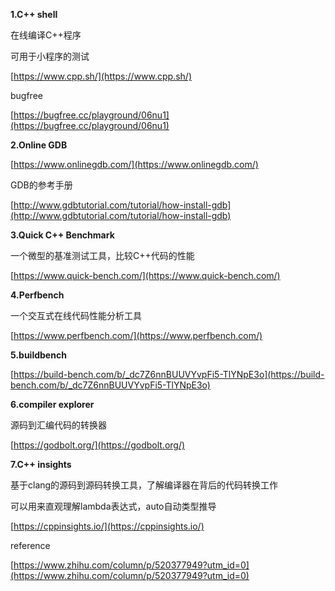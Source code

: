 **1.C++ shell**

在线编译C++程序

可用于小程序的测试

[https://www.cpp.sh/](https://www.cpp.sh/)

bugfree

[https://bugfree.cc/playground/06nu1](https://bugfree.cc/playground/06nu1)

**2.Online GDB**

[https://www.onlinegdb.com/](https://www.onlinegdb.com/)

GDB的参考手册

[http://www.gdbtutorial.com/tutorial/how-install-gdb](http://www.gdbtutorial.com/tutorial/how-install-gdb)

**3.Quick C++ Benchmark**

一个微型的基准测试工具，比较C++代码的性能

[https://www.quick-bench.com/](https://www.quick-bench.com/)

**4.Perfbench**

一个交互式在线代码性能分析工具

[https://www.perfbench.com/](https://www.perfbench.com/)

**5.buildbench**

[https://build-bench.com/b/_dc7Z6nnBUUVYvpFi5-TlYNpE3o](https://build-bench.com/b/_dc7Z6nnBUUVYvpFi5-TlYNpE3o)

**6.compiler explorer**

源码到汇编代码的转换器

[https://godbolt.org/](https://godbolt.org/)

**7.C++ insights**

基于clang的源码到源码转换工具，了解编译器在背后的代码转换工作

可以用来直观理解lambda表达式，auto自动类型推导

[https://cppinsights.io/](https://cppinsights.io/)

reference

[https://www.zhihu.com/column/p/520377949?utm_id=0](https://www.zhihu.com/column/p/520377949?utm_id=0)